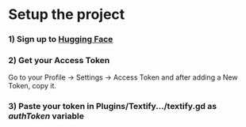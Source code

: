 # Setup the project

### 1) Sign up to [Hugging Face](https://huggingface.co)

### 2) Get your Access Token
Go to your Profile -> Settings -> Access Token and after adding a New Token, copy it.

### 3) Paste your token in Plugins/Textify.../textify.gd as *authToken* variable
